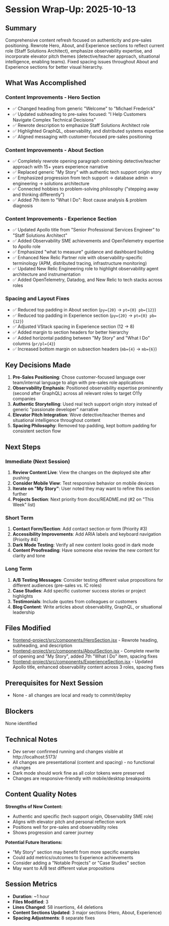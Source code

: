 # Session Wrap-Up: 2025-10-13

## Summary

Comprehensive content refresh focused on authenticity and pre-sales positioning. Rewrote Hero, About, and Experience sections to reflect current role (Staff Solutions Architect), emphasize observability expertise, and incorporate elevator pitch themes (detective/teacher approach, situational intelligence, enabling teams). Fixed spacing issues throughout About and Experience sections for better visual hierarchy.

## What Was Accomplished

### Content Improvements - Hero Section
- ✅ Changed heading from generic "Welcome" to "Michael Frederick"
- ✅ Updated subheading to pre-sales focused: "I Help Customers Navigate Complex Technical Decisions"
- ✅ Rewrote description to emphasize Staff Solutions Architect role
- ✅ Highlighted GraphQL, observability, and distributed systems expertise
- ✅ Aligned messaging with customer-focused pre-sales positioning

### Content Improvements - About Section
- ✅ Completely rewrote opening paragraph combining detective/teacher approach with 15+ years experience narrative
- ✅ Replaced generic "My Story" with authentic tech support origin story
- ✅ Emphasized progression from tech support → database admin → engineering → solutions architecture
- ✅ Connected hobbies to problem-solving philosophy ("stepping away and thinking differently")
- ✅ Added 7th item to "What I Do": Root cause analysis & problem diagnosis

### Content Improvements - Experience Section
- ✅ Updated Apollo title from "Senior Professional Services Engineer" to "Staff Solutions Architect"
- ✅ Added Observability SME achievements and OpenTelemetry expertise to Apollo role
- ✅ Emphasized "what to measure" guidance and dashboard building
- ✅ Enhanced New Relic Partner role with observability-specific terminology (APM, distributed tracing, infrastructure monitoring)
- ✅ Updated New Relic Engineering role to highlight observability agent architecture and instrumentation
- ✅ Added OpenTelemetry, Datadog, and New Relic to tech stacks across roles

### Spacing and Layout Fixes
- ✅ Reduced top padding in About section (`py={20}` → `pt={0} pb={12}`)
- ✅ Reduced top padding in Experience section (`py={20}` → `pt={0} pb={12}`)
- ✅ Adjusted VStack spacing in Experience section (12 → 8)
- ✅ Added margin to section headers for better hierarchy
- ✅ Added horizontal padding between "My Story" and "What I Do" columns (`pr/pl={4}`)
- ✅ Increased bottom margin on subsection headers (`mb={4}` → `mb={6}`)

## Key Decisions Made

1. **Pre-Sales Positioning**: Chose customer-focused language over team/internal language to align with pre-sales role applications
2. **Observability Emphasis**: Positioned observability expertise prominently (second after GraphQL) across all relevant roles to target O11y companies
3. **Authentic Storytelling**: Used real tech support origin story instead of generic "passionate developer" narrative
4. **Elevator Pitch Integration**: Wove detective/teacher themes and situational intelligence throughout content
5. **Spacing Philosophy**: Removed top padding, kept bottom padding for consistent section flow

## Next Steps

### Immediate (Next Session)
1. **Review Content Live**: View the changes on the deployed site after pushing
2. **Consider Mobile View**: Test responsive behavior on mobile devices
3. **Iterate on "My Story"**: User noted they may want to refine this section further
4. **Projects Section**: Next priority from docs/README.md (#2 on "This Week" list)

### Short Term
1. **Contact Form/Section**: Add contact section or form (Priority #3)
2. **Accessibility Improvements**: Add ARIA labels and keyboard navigation (Priority #4)
3. **Dark Mode Testing**: Verify all new content looks good in dark mode
4. **Content Proofreading**: Have someone else review the new content for clarity and tone

### Long Term
1. **A/B Testing Messages**: Consider testing different value propositions for different audiences (pre-sales vs. IC roles)
2. **Case Studies**: Add specific customer success stories or project highlights
3. **Testimonials**: Include quotes from colleagues or customers
4. **Blog Content**: Write articles about observability, GraphQL, or situational leadership

## Files Modified

- [frontend-project/src/components/HeroSection.jsx](../../frontend-project/src/components/HeroSection.jsx) - Rewrote heading, subheading, and description
- [frontend-project/src/components/AboutSection.jsx](../../frontend-project/src/components/AboutSection.jsx) - Complete rewrite of opening and "My Story", added 7th "What I Do" item, spacing fixes
- [frontend-project/src/components/ExperienceSection.jsx](../../frontend-project/src/components/ExperienceSection.jsx) - Updated Apollo title, enhanced observability content across 3 roles, spacing fixes

## Prerequisites for Next Session

- None - all changes are local and ready to commit/deploy

## Blockers

None identified

## Technical Notes

- Dev server confirmed running and changes visible at http://localhost:5173/
- All changes are presentational (content and spacing) - no functional changes
- Dark mode should work fine as all color tokens were preserved
- Changes are responsive-friendly with mobile/desktop breakpoints

## Content Quality Notes

**Strengths of New Content:**
- Authentic and specific (tech support origin, Observability SME role)
- Aligns with elevator pitch and personal reflection work
- Positions well for pre-sales and observability roles
- Shows progression and career journey

**Potential Future Iterations:**
- "My Story" section may benefit from more specific examples
- Could add metrics/outcomes to Experience achievements
- Consider adding a "Notable Projects" or "Case Studies" section
- May want to A/B test different value propositions

## Session Metrics

- **Duration**: ~1 hour
- **Files Modified**: 3
- **Lines Changed**: 58 insertions, 44 deletions
- **Content Sections Updated**: 3 major sections (Hero, About, Experience)
- **Spacing Adjustments**: 8 separate fixes
